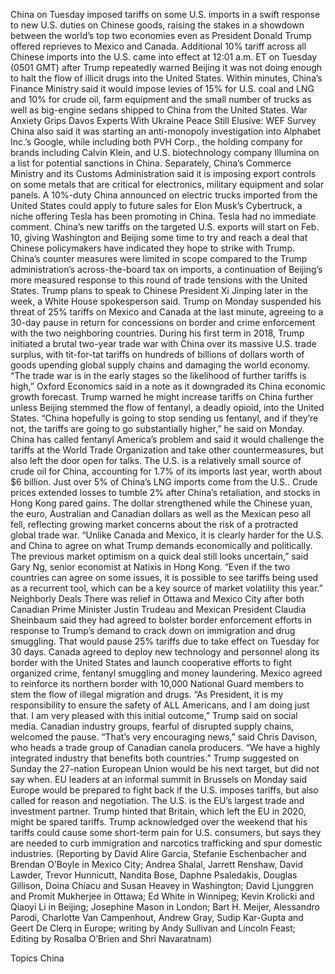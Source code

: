 China on Tuesday imposed tariffs on some U.S. imports in a swift response to new U.S. duties on Chinese goods, raising the stakes in a showdown between the world’s top two economies even as President Donald Trump offered reprieves to Mexico and Canada.
Additional 10% tariff across all Chinese imports into the U.S. came into effect at 12:01 a.m. ET on Tuesday (0501 GMT) after Trump repeatedly warned Beijing it was not doing enough to halt the flow of illicit drugs into the United States.
Within minutes, China’s Finance Ministry said it would impose levies of 15% for U.S. coal and LNG and 10% for crude oil, farm equipment and the small number of trucks as well as big-engine sedans shipped to China from the United States.
War Anxiety Grips Davos Experts With Ukraine Peace Still Elusive: WEF Survey
China also said it was starting an anti-monopoly investigation into Alphabet Inc.’s Google, while including both PVH Corp., the holding company for brands including Calvin Klein, and U.S. biotechnology company Illumina on a list for potential sanctions in China.
Separately, China’s Commerce Ministry and its Customs Administration said it is imposing export controls on some metals that are critical for electronics, military equipment and solar panels.
A 10%-duty China announced on electric trucks imported from the United States could apply to future sales for Elon Musk’s Cybertruck, a niche offering Tesla has been promoting in China. Tesla had no immediate comment.
China’s new tariffs on the targeted U.S. exports will start on Feb. 10, giving Washington and Beijing some time to try and reach a deal that Chinese policymakers have indicated they hope to strike with Trump.
China’s counter measures were limited in scope compared to the Trump administration’s across-the-board tax on imports, a continuation of Beijing’s more measured response to this round of trade tensions with the United States.
Trump plans to speak to Chinese President Xi Jinping later in the week, a White House spokesperson said.
Trump on Monday suspended his threat of 25% tariffs on Mexico and Canada at the last minute, agreeing to a 30-day pause in return for concessions on border and crime enforcement with the two neighboring countries.
During his first term in 2018, Trump initiated a brutal two-year trade war with China over its massive U.S. trade surplus, with tit-for-tat tariffs on hundreds of billions of dollars worth of goods upending global supply chains and damaging the world economy.
“The trade war is in the early stages so the likelihood of further tariffs is high,” Oxford Economics said in a note as it downgraded its China economic growth forecast.
Trump warned he might increase tariffs on China further unless Beijing stemmed the flow of fentanyl, a deadly opioid, into the United States.
“China hopefully is going to stop sending us fentanyl, and if they’re not, the tariffs are going to go substantially higher,” he said on Monday.
China has called fentanyl America’s problem and said it would challenge the tariffs at the World Trade Organization and take other countermeasures, but also left the door open for talks.
The U.S. is a relatively small source of crude oil for China, accounting for 1.7% of its imports last year, worth about $6 billion. Just over 5% of China’s LNG imports come from the U.S..
Crude prices extended losses to tumble 2% after China’s retaliation, and stocks in Hong Kong pared gains. The dollar strengthened while the Chinese yuan, the euro, Australian and Canadian dollars as well as the Mexican peso all fell, reflecting growing market concerns about the risk of a protracted global trade war.
“Unlike Canada and Mexico, it is clearly harder for the U.S. and China to agree on what Trump demands economically and politically. The previous market optimism on a quick deal still looks uncertain,” said Gary Ng, senior economist at Natixis in Hong Kong.
“Even if the two countries can agree on some issues, it is possible to see tariffs being used as a recurrent tool, which can be a key source of market volatility this year.”
Neighborly Deals
There was relief in Ottawa and Mexico City after both Canadian Prime Minister Justin Trudeau and Mexican President Claudia Sheinbaum said they had agreed to bolster border enforcement efforts in response to Trump’s demand to crack down on immigration and drug smuggling. That would pause 25% tariffs due to take effect on Tuesday for 30 days.
Canada agreed to deploy new technology and personnel along its border with the United States and launch cooperative efforts to fight organized crime, fentanyl smuggling and money laundering.
Mexico agreed to reinforce its northern border with 10,000 National Guard members to stem the flow of illegal migration and drugs.
“As President, it is my responsibility to ensure the safety of ALL Americans, and I am doing just that. I am very pleased with this initial outcome,” Trump said on social media.
Canadian industry groups, fearful of disrupted supply chains, welcomed the pause.
“That’s very encouraging news,” said Chris Davison, who heads a trade group of Canadian canola producers. “We have a highly integrated industry that benefits both countries.”
Trump suggested on Sunday the 27-nation European Union would be his next target, but did not say when.
EU leaders at an informal summit in Brussels on Monday said Europe would be prepared to fight back if the U.S. imposes tariffs, but also called for reason and negotiation. The U.S. is the EU’s largest trade and investment partner.
Trump hinted that Britain, which left the EU in 2020, might be spared tariffs.
Trump acknowledged over the weekend that his tariffs could cause some short-term pain for U.S. consumers, but says they are needed to curb immigration and narcotics trafficking and spur domestic industries.
(Reporting by David Alire Garcia, Stefanie Eschenbacher and Brendan O’Boyle in Mexico City; Andrea Shalal, Jarrett Renshaw, David Lawder, Trevor Hunnicutt, Nandita Bose, Daphne Psaledakis, Douglas Gillison, Doina Chiacu and Susan Heavey in Washington; David Ljunggren and Promit Mukherjee in Ottawa; Ed White in Winnipeg; Kevin Krolicki and Qiaoyi Li in Beijing; Josephine Mason in London; Bart H. Meijer, Alessandro Parodi, Charlotte Van Campenhout, Andrew Gray, Sudip Kar-Gupta and Geert De Clerq in Europe; writing by Andy Sullivan and Lincoln Feast; Editing by Rosalba O’Brien and Shri Navaratnam)

Topics
China
